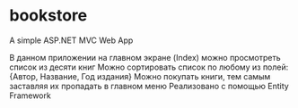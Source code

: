 # bookstore
A simple ASP.NET MVC Web App

В данном приложении на главном экране (Index) можно просмотреть список из десяти книг
Можно сортировать список по любому из полей: {Автор, Название, Год издания}
Можно покупать книги, тем самым заставляя их пропадать в главном меню
Реализовано с помощью Entity Framework
